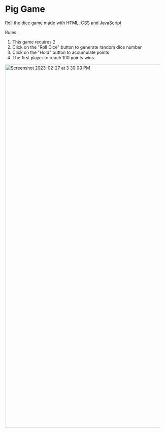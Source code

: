 # Pig Game

Roll the dice game made with HTML, CSS and JavaScript

Rules:
1. This game requires 2 
2. Click on the "Roll Dice" button to generate random dice number
3. Click on the "Hold" button to accumulate points 
4. The first player to reach 100 points wins
<img width="1177" alt="Screenshot 2023-02-27 at 3 30 03 PM" src="https://user-images.githubusercontent.com/83601745/221678575-6a10abb1-ff0b-403b-8926-778d94636536.png">
